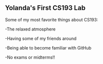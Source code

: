 ## Yolanda's First CS193 Lab 

Some of my most favorite things about CS193:

-The relaxed atmosphere

-Having some of my friends around

-Being able to become familiar with GitHub

-No exams or midterms!! 

